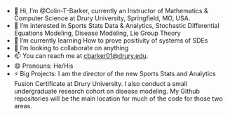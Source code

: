 - 👋 Hi, I’m @Colin-T-Barker, currently an Instructor of Mathematics & Computer Science at Drury University, Springfield, MO, USA.
- 👀 I’m interested in Sports Stats Data & Analytics, Stochastic Differential Equations Modeling, Disease Modeling, Lie Group Theory
- 🌱 I’m currently learning How to prove positivity of systems of SDEs
- 💞️ I’m looking to collaborate on anything
- 📫 You can reach me at cbarker01@drury.edu.  
- 😄 Pronouns: He/His
- ⚡ Big Projects: I am the director of the new Sports Stats and Analytics Fusion Certificate at Drury University.  I also conduct a small undergraduate research cohort on disease modeling.  My Github repositories will be the main location for much of the code for those two areas.  
<!---
Colin-T-Barker/Colin-T-Barker is a ✨ special ✨ repository because its `README.md` (this file) appears on your GitHub profile.
You can click the Preview link to take a look at your changes.
--->
